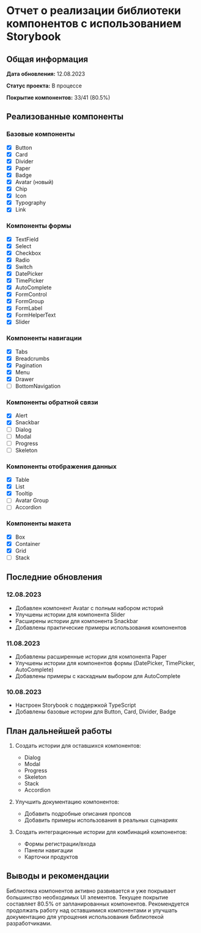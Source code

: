 # Отчет о реализации библиотеки компонентов с использованием Storybook

## Общая информация

**Дата обновления:** 12.08.2023

**Статус проекта:** В процессе

**Покрытие компонентов:** 33/41 (80.5%)

## Реализованные компоненты

### Базовые компоненты
- [x] Button
- [x] Card
- [x] Divider
- [x] Paper
- [x] Badge
- [x] Avatar (новый)
- [x] Chip
- [x] Icon
- [x] Typography
- [x] Link

### Компоненты формы
- [x] TextField
- [x] Select
- [x] Checkbox
- [x] Radio
- [x] Switch
- [x] DatePicker
- [x] TimePicker
- [x] AutoComplete
- [x] FormControl
- [x] FormGroup
- [x] FormLabel
- [x] FormHelperText
- [x] Slider

### Компоненты навигации
- [x] Tabs
- [x] Breadcrumbs
- [x] Pagination
- [x] Menu
- [x] Drawer
- [ ] BottomNavigation

### Компоненты обратной связи
- [x] Alert
- [x] Snackbar
- [ ] Dialog
- [ ] Modal
- [ ] Progress
- [ ] Skeleton

### Компоненты отображения данных
- [x] Table
- [x] List
- [x] Tooltip
- [ ] Avatar Group
- [ ] Accordion

### Компоненты макета
- [x] Box
- [x] Container
- [x] Grid
- [ ] Stack

## Последние обновления

### 12.08.2023
- Добавлен компонент Avatar с полным набором историй
- Улучшены истории для компонента Slider
- Расширены истории для компонента Snackbar
- Добавлены практические примеры использования компонентов

### 11.08.2023
- Добавлены расширенные истории для компонента Paper
- Улучшены истории для компонентов формы (DatePicker, TimePicker, AutoComplete)
- Добавлены примеры с каскадным выбором для AutoComplete

### 10.08.2023
- Настроен Storybook с поддержкой TypeScript
- Добавлены базовые истории для Button, Card, Divider, Badge

## План дальнейшей работы

1. Создать истории для оставшихся компонентов:
   - Dialog
   - Modal
   - Progress
   - Skeleton
   - Stack
   - Accordion

2. Улучшить документацию компонентов:
   - Добавить подробные описания пропсов
   - Добавить примеры использования в реальных сценариях

3. Создать интеграционные истории для комбинаций компонентов:
   - Формы регистрации/входа
   - Панели навигации
   - Карточки продуктов

## Выводы и рекомендации

Библиотека компонентов активно развивается и уже покрывает большинство необходимых UI элементов. Текущее покрытие составляет 80.5% от запланированных компонентов. Рекомендуется продолжать работу над оставшимися компонентами и улучшать документацию для упрощения использования библиотекой разработчиками. 